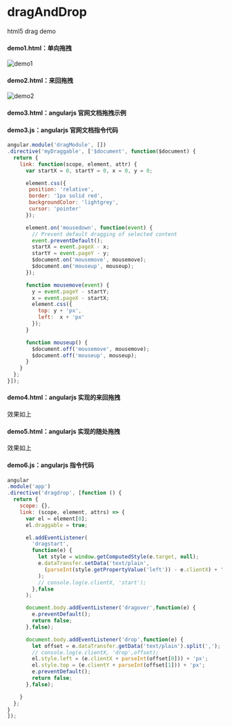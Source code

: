 # dragAndDrop
html5 drag demo

#### demo1.html：单向拖拽
![demo1](http://7xvi3w.com1.z0.glb.clouddn.com/demo1.gif-blog)

#### demo2.html：来回拖拽
![demo2](http://7xvi3w.com1.z0.glb.clouddn.com/demo2.gif-blog)

#### demo3.html：angularjs 官网文档拖拽示例

#### demo3.js：angularjs 官网文档指令代码
```js
angular.module('dragModule', [])
.directive('myDraggable', ['$document', function($document) {
  return {
    link: function(scope, element, attr) {
      var startX = 0, startY = 0, x = 0, y = 0;

      element.css({
       position: 'relative',
       border: '1px solid red',
       backgroundColor: 'lightgrey',
       cursor: 'pointer'
      });

      element.on('mousedown', function(event) {
        // Prevent default dragging of selected content
        event.preventDefault();
        startX = event.pageX - x;
        startY = event.pageY - y;
        $document.on('mousemove', mousemove);
        $document.on('mouseup', mouseup);
      });

      function mousemove(event) {
        y = event.pageY - startY;
        x = event.pageX - startX;
        element.css({
          top: y + 'px',
          left:  x + 'px'
        });
      }

      function mouseup() {
        $document.off('mousemove', mousemove);
        $document.off('mouseup', mouseup);
      }
    }
  };
}]);
```

#### demo4.html：angularjs 实现的来回拖拽
效果如上

#### demo5.html：angularjs 实现的随处拖拽
效果如上

#### demo6.js：angularjs 指令代码
```js
angular
.module('app')
.directive('dragdrop', [function () {
  return {
    scope: {},
    link: (scope, element, attrs) => {
      var el = element[0];
      el.draggable = true;

      el.addEventListener(
        'dragstart',
        function(e) {
          let style = window.getComputedStyle(e.target, null);
          e.dataTransfer.setData('text/plain', 
            (parseInt(style.getPropertyValue('left')) - e.clientX) + ',' + (parseInt(style.getPropertyValue('top')) - e.clientY)
          );
          // console.log(e.clientX, 'start');
        },false
      );

      document.body.addEventListener('dragover',function(e) {
        e.preventDefault(); 
        return false; 
      },false); 

      document.body.addEventListener('drop',function(e) {
        let offset = e.dataTransfer.getData('text/plain').split(',');
        // console.log(e.clientX, 'drop',offset);
        el.style.left = (e.clientX + parseInt(offset[0])) + 'px';
        el.style.top = (e.clientY + parseInt(offset[1])) + 'px';
        e.preventDefault();
        return false;
      },false);

    }
  };
}
]);
```

